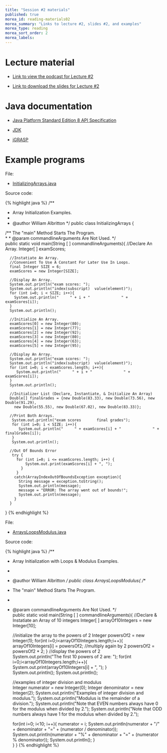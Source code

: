 ```yaml
---
title: "Session #2 materials"
published: true
morea_id: reading-materials02
morea_summary: "Links to lecture #2, slides #2, and examples"
morea_type: reading
morea_sort_order: 2
morea_labels:
---
```


# Lecture material

  * [Link to view the podcast for Lecture #2](https://laulima.hawaii.edu/access/content/group/LEE.52916.201430/Podcasts/Session02_Arrays.mov)

  * [Link to download the slides for Lecture #2](../slides/lecture02.pptx)

<script async class="speakerdeck-embed" data-id="f819b0a0ffe10131a0065a62ea9b4ee9" data-ratio="1.77777777777778" src="//speakerdeck.com/assets/embed.js"></script>

# Java documentation

  * [Java Platform Standard Edition 8 API Specification](http://docs.oracle.com/javase/8/docs/api/)

  * [JDK](http://www.oracle.com/technetwork/java/javase/downloads/index.html)

  * [jGRASP](http://spider.eng.auburn.edu/user-cgi/grasp/grasp.pl?;dl=download_jgrasp.html)

# Example programs

File:

  * [InitializingArrays.java](../examples/InitializingArrays.java)

Source code:

{% highlight java %}
/** 
 *  Array Initialization Examples.
 *
 *  @author William Albritton 
 */
public class InitializingArrays {  

   /** The "main" Method Starts The Program.   
    *
    * @param commandlineArguments Are Not Used.
    */                
    public static void main(String [ ] commandlineArguments){
      //Declare An Array.
      Integer[ ] examScores;
      
      //Instatiate An Array.
      //Convenient To Use A Constant For Later Use In Loops.
      final Integer SIZE = 6; 
      examScores = new Integer[SIZE];
      
      //Display An Array.
      System.out.println("exam scores: ");
      System.out.println("index(subscript)  value(element)");
      for (int i=0; i < SIZE; i++){
        System.out.println("     " + i + "              " + examScores[i]);
      }
      System.out.println();
      
      //Initialize An Array.
      examScores[0] = new Integer(80);
      examScores[1] = new Integer(77);
      examScores[2] = new Integer(92);
      examScores[3] = new Integer(80);
      examScores[4] = new Integer(63);
      examScores[5] = new Integer(95);
      
      //Display An Array.
      System.out.println("exam scores: ");
      System.out.println("index(subscript)  value(element)");
      for (int i=0; i < examScores.length; i++){
         System.out.println("     " + i + "              " + examScores[i]);
      }
      System.out.println();
      
      //Initializer List (Declare, Instantiate, & Initialize An Array)
      Double[] finalGrades = {new Double(83.33), new Double(73.56), new Double(91.29),
        new Double(55.55), new Double(67.02), new Double(83.33)};
      
      //Print Both Arrays.
       System.out.println("exam scores       final grades");
       for (int i=0; i < SIZE; i++){
          System.out.println("     " + examScores[i] + "              " + finalGrades[i]);
       }
       System.out.println();
      
      //Out Of Bounds Error
       try {
         for (int i=0; i <= examScores.length; i++) {
             System.out.print(examScores[i] + ", ");
           }
         }
        catch(ArrayIndexOutOfBoundsException exception){
          String message = exception.toString();
          System.out.println(message);
          message = "ERROR: The array went out of bounds!";
          System.out.println(message);
        }
      }
   }
{% endhighlight %}

File: 

  * [ArraysLoopsModulus.java](../examples/ArraysLoopsModulus.java)

Source code:

{% highlight java %}
/** 
 *  Array Initialization with Loops & Modulus Examples.
 *
 *  @author William Albritton 
 */
public class ArraysLoopsModulus{
  /**
   * The "main" Method Starts The Program.
   *
   * @param commandlineArguments Are Not Used.
   */      
   public static void main(String [ ] commandlineArguments){ 
      //Declare  & Instatiate an Array of 10 integers
      Integer[ ] arrayOf10Integers = new Integer[10];
      
      //initialize the array to the powers of 2
      Integer powersOf2 = new Integer(1); 
      for(int i=0;i<arrayOf10Integers.length;i++){
         arrayOf10Integers[i] = powersOf2;
         //multiply again by 2
         powersOf2 = powersOf2 * 2;
      }
      //display the powers of 2  
      System.out.println("The first 10 powers of 2 are: ");
      for(int i=0;i<arrayOf10Integers.length;i++){
         System.out.print(arrayOf10Integers[i] + ", ");
      }  
      System.out.println();
      System.out.println();
      
      //examples of integer division and modulus  
      Integer numerator = new Integer(0);
      Integer denominator = new Integer(2);
      System.out.println("Examples of integer division and modulus.");
      System.out.println("Modulus is the remainder of a division.");
      System.out.println("Note that EVEN numbers always have 0 for the modulus when divided by 2.");
      System.out.println("Note that ODD numbers always have 1 for the modulus when divided by 2.");
      
      for(int i=0; i<10; i++){
         numerator = i;
         System.out.println(numerator + "/" + denominator + "=" + (numerator / denominator));
         System.out.println(numerator + "%" + denominator + "=" + (numerator % denominator));
         System.out.println();
      }      
   }
} 
{% endhighlight %}
  
  